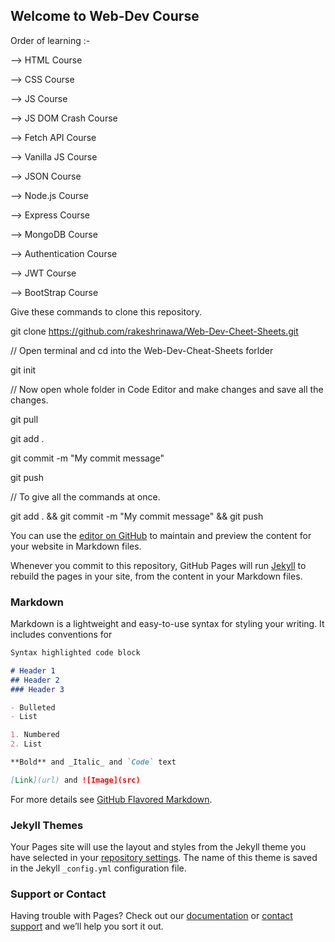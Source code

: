 ## Welcome to Web-Dev Course

Order of learning :-

--> HTML Course

--> CSS Course

--> JS Course

--> JS DOM Crash Course

--> Fetch API Course

--> Vanilla JS Course

--> JSON Course
    
--> Node.js Course

--> Express Course

--> MongoDB Course

--> Authentication Course

--> JWT Course

-->  BootStrap Course 


Give these commands to clone this repository.

git clone https://github.com/rakeshrinawa/Web-Dev-Cheet-Sheets.git

// Open terminal and cd into the Web-Dev-Cheat-Sheets forlder

git init

// Now open whole folder in Code Editor and make changes and save all the changes.

git pull

git add .

git commit -m "My commit message"

git push

// To give all the commands at once.

git add . && git commit -m "My commit message" && git push


You can use the [editor on GitHub](https://github.com/rakeshrinawa/Web-Dev-Cheet-Sheets/edit/master/README.md) to maintain and preview the content for your website in Markdown files.

Whenever you commit to this repository, GitHub Pages will run [Jekyll](https://jekyllrb.com/) to rebuild the pages in your site, from the content in your Markdown files.

### Markdown

Markdown is a lightweight and easy-to-use syntax for styling your writing. It includes conventions for

```markdown
Syntax highlighted code block

# Header 1
## Header 2
### Header 3

- Bulleted
- List

1. Numbered
2. List

**Bold** and _Italic_ and `Code` text

[Link](url) and ![Image](src)
```

For more details see [GitHub Flavored Markdown](https://guides.github.com/features/mastering-markdown/).

### Jekyll Themes

Your Pages site will use the layout and styles from the Jekyll theme you have selected in your [repository settings](https://github.com/rakeshrinawa/Web-Dev-Cheet-Sheets/settings). The name of this theme is saved in the Jekyll `_config.yml` configuration file.

### Support or Contact

Having trouble with Pages? Check out our [documentation](https://help.github.com/categories/github-pages-basics/) or [contact support](https://github.com/contact) and we’ll help you sort it out.
